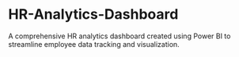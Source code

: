 # HR-Analytics-Dashboard
A comprehensive HR analytics dashboard created using Power BI to streamline employee data tracking and visualization.

